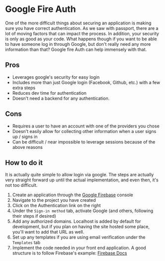 # Google Fire Auth

One of the more difficult things about securing an application is making sure you have correct authentication. As we saw with passport, there are a lot of moving factors that can impact the process. In addition, your security is only as good as your code. What happens though if you want to be able to have someone log in through Google, but don't really need any more information than that? Google fire Auth can help immensely with that.

## Pros

- Leverages google's security for easy login
- Includes more than just Google login (Facebook, Github, etc.) with a few extra steps
- Reduces dev time for authentication
- Doesn't need a backend for any authentication.

## Cons

- Requires a user to have an account with one of the providers you chose
- Doesn't easily allow for collecting other information when a user signs up / signs in
- Can be difficult / near impossible to leverage sessions because of the above reasons

## How to do it

It is actually quite simple to allow login via google. The steps are actually very straight forward up until the actual implementation, and even then, it's not too difficult.

1. Create an application through the [Google Firebase](https://firebase.google.com) console
2. Navigate to the project you have created
3. Click on the Authentication link on the right
4. Under the `Sign-in method` tab, activate Google (and others, following their steps if desired)
5. Add any authorized domains. Localhost is added by default for development, but if you plan on having the site hosted some place, you'll want to add that URL as well.
6. Set up any templates if you are using email verification under the `Templates` tab
7. Implement the code needed in your front end application. A good structure is to follow Firebase's example: [Firebase Docs](https://firebase.google.com/docs/web/setup)
